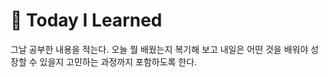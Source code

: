 
# 📘 Today I Learned 

그날 공부한 내용을 적는다. 
오늘 뭘 배웠는지 복기해 보고 내일은 어떤 것을 배워야 성장할 수 있을지 고민하는 과정까지 포함하도록 한다. 
